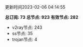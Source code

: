 更新时间2023-02-06 04:14:55

**总订阅: 73**
**总节点: 923**
**有效节点: 282**
- v2ray节点: 243
- ss节点: 35
- trojan节点: 4
